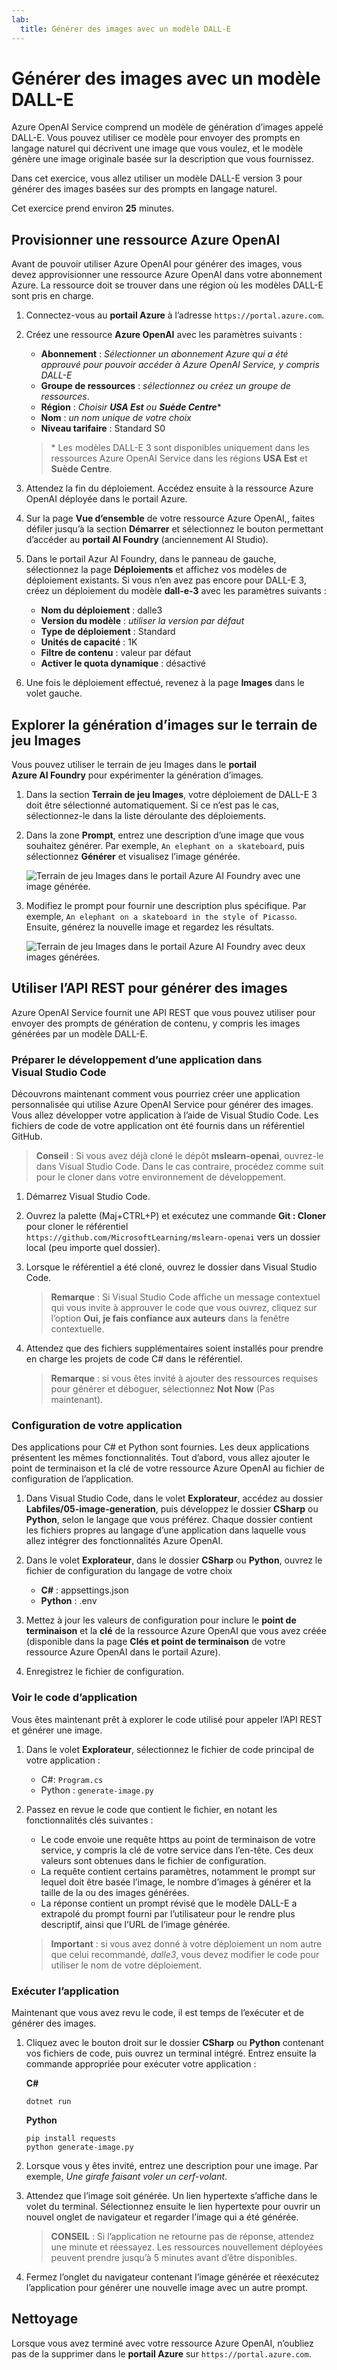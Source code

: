 ```yaml
---
lab:
  title: Générer des images avec un modèle DALL-E
---
```


# Générer des images avec un modèle DALL-E

Azure OpenAI Service comprend un modèle de génération d’images appelé DALL-E. Vous pouvez utiliser ce modèle pour envoyer des prompts en langage naturel qui décrivent une image que vous voulez, et le modèle génère une image originale basée sur la description que vous fournissez.

Dans cet exercice, vous allez utiliser un modèle DALL-E version 3 pour générer des images basées sur des prompts en langage naturel.

Cet exercice prend environ **25** minutes.

## Provisionner une ressource Azure OpenAI

Avant de pouvoir utiliser Azure OpenAI pour générer des images, vous devez approvisionner une ressource Azure OpenAI dans votre abonnement Azure. La ressource doit se trouver dans une région où les modèles DALL-E sont pris en charge.

1. Connectez-vous au **portail Azure** à l’adresse `https://portal.azure.com`.
1. Créez une ressource **Azure OpenAI** avec les paramètres suivants :
    - **Abonnement** : *Sélectionner un abonnement Azure qui a été approuvé pour pouvoir accéder à Azure OpenAI Service, y compris DALL-E*
    - **Groupe de ressources** : *sélectionnez ou créez un groupe de ressources*.
    - **Région** : *Choisir **USA Est** ou **Suède Centre***\*
    - **Nom** : *un nom unique de votre choix*
    - **Niveau tarifaire** : Standard S0

    > \* Les modèles DALL-E 3 sont disponibles uniquement dans les ressources Azure OpenAI Service dans les régions **USA Est** et **Suède Centre**.

1. Attendez la fin du déploiement. Accédez ensuite à la ressource Azure OpenAI déployée dans le portail Azure.
1. Sur la page **Vue d’ensemble** de votre ressource Azure OpenAI,, faites défiler jusqu’à la section **Démarrer** et sélectionnez le bouton permettant d’accéder au **portail AI Foundry** (anciennement AI Studio).
1. Dans le portail Azur AI Foundry, dans le panneau de gauche, sélectionnez la page **Déploiements** et affichez vos modèles de déploiement existants. Si vous n’en avez pas encore pour DALL-E 3, créez un déploiement du modèle **dall-e-3** avec les paramètres suivants :
    - **Nom du déploiement** : dalle3
    - **Version du modèle** : *utiliser la version par défaut*
    - **Type de déploiement** : Standard
    - **Unités de capacité** : 1K
    - **Filtre de contenu** : valeur par défaut
    - **Activer le quota dynamique** : désactivé
1. Une fois le déploiement effectué, revenez à la page **Images** dans le volet gauche.

## Explorer la génération d’images sur le terrain de jeu Images

Vous pouvez utiliser le terrain de jeu Images dans le **portail Azure AI Foundry** pour expérimenter la génération d’images.

1. Dans la section **Terrain de jeu Images**, votre déploiement de DALL-E 3 doit être sélectionné automatiquement. Si ce n’est pas le cas, sélectionnez-le dans la liste déroulante des déploiements.
1. Dans la zone **Prompt**, entrez une description d’une image que vous souhaitez générer. Par exemple, `An elephant on a skateboard`, puis sélectionnez **Générer** et visualisez l’image générée.

    ![Terrain de jeu Images dans le portail Azure AI Foundry avec une image générée.](../media/images-playground.png)

1. Modifiez le prompt pour fournir une description plus spécifique. Par exemple, `An elephant on a skateboard in the style of Picasso`. Ensuite, générez la nouvelle image et regardez les résultats.

    ![Terrain de jeu Images dans le portail Azure AI Foundry avec deux images générées.](../media/images-playground-new-style.png)

## Utiliser l’API REST pour générer des images

Azure OpenAI Service fournit une API REST que vous pouvez utiliser pour envoyer des prompts de génération de contenu, y compris les images générées par un modèle DALL-E.

### Préparer le développement d’une application dans Visual Studio Code

Découvrons maintenant comment vous pourriez créer une application personnalisée qui utilise Azure OpenAI Service pour générer des images. Vous allez développer votre application à l’aide de Visual Studio Code. Les fichiers de code de votre application ont été fournis dans un référentiel GitHub.

> **Conseil** : Si vous avez déjà cloné le dépôt **mslearn-openai**, ouvrez-le dans Visual Studio Code. Dans le cas contraire, procédez comme suit pour le cloner dans votre environnement de développement.

1. Démarrez Visual Studio Code.
2. Ouvrez la palette (Maj+CTRL+P) et exécutez une commande **Git : Cloner** pour cloner le référentiel `https://github.com/MicrosoftLearning/mslearn-openai` vers un dossier local (peu importe quel dossier).
3. Lorsque le référentiel a été cloné, ouvrez le dossier dans Visual Studio Code.

    > **Remarque** : Si Visual Studio Code affiche un message contextuel qui vous invite à approuver le code que vous ouvrez, cliquez sur l’option **Oui, je fais confiance aux auteurs** dans la fenêtre contextuelle.

4. Attendez que des fichiers supplémentaires soient installés pour prendre en charge les projets de code C# dans le référentiel.

    > **Remarque** : si vous êtes invité à ajouter des ressources requises pour générer et déboguer, sélectionnez **Not Now** (Pas maintenant).

### Configuration de votre application

Des applications pour C# et Python sont fournies. Les deux applications présentent les mêmes fonctionnalités. Tout d’abord, vous allez ajouter le point de terminaison et la clé de votre ressource Azure OpenAI au fichier de configuration de l’application.

1. Dans Visual Studio Code, dans le volet **Explorateur**, accédez au dossier **Labfiles/05-image-generation**, puis développez le dossier **CSharp** ou **Python**, selon le langage que vous préférez. Chaque dossier contient les fichiers propres au langage d’une application dans laquelle vous allez intégrer des fonctionnalités Azure OpenAI.
2. Dans le volet **Explorateur**, dans le dossier **CSharp** ou **Python**, ouvrez le fichier de configuration du langage de votre choix

    - **C#** : appsettings.json
    - **Python** : .env
    
3. Mettez à jour les valeurs de configuration pour inclure le **point de terminaison** et la **clé** de la ressource Azure OpenAI que vous avez créée (disponible dans la page **Clés et point de terminaison** de votre ressource Azure OpenAI dans le portail Azure).
4. Enregistrez le fichier de configuration.

### Voir le code d’application

Vous êtes maintenant prêt à explorer le code utilisé pour appeler l’API REST et générer une image.

1. Dans le volet **Explorateur**, sélectionnez le fichier de code principal de votre application :

    - C#: `Program.cs`
    - Python : `generate-image.py`

2. Passez en revue le code que contient le fichier, en notant les fonctionnalités clés suivantes :
    - Le code envoie une requête https au point de terminaison de votre service, y compris la clé de votre service dans l’en-tête. Ces deux valeurs sont obtenues dans le fichier de configuration.
    - La requête contient certains paramètres, notamment le prompt sur lequel doit être basée l’image, le nombre d’images à générer et la taille de la ou des images générées.
    - La réponse contient un prompt révisé que le modèle DALL-E a extrapolé du prompt fourni par l’utilisateur pour le rendre plus descriptif, ainsi que l’URL de l’image générée.
    
    > **Important** : si vous avez donné à votre déploiement un nom autre que celui recommandé, *dalle3*, vous devez modifier le code pour utiliser le nom de votre déploiement.

### Exécuter l’application

Maintenant que vous avez revu le code, il est temps de l’exécuter et de générer des images.

1. Cliquez avec le bouton droit sur le dossier **CSharp** ou **Python** contenant vos fichiers de code, puis ouvrez un terminal intégré. Entrez ensuite la commande appropriée pour exécuter votre application :

   **C#**
   ```
   dotnet run
   ```
   
   **Python**
   ```
   pip install requests
   python generate-image.py
   ```

3. Lorsque vous y êtes invité, entrez une description pour une image. Par exemple, *Une girafe faisant voler un cerf-volant*.

4. Attendez que l’image soit générée. Un lien hypertexte s’affiche dans le volet du terminal. Sélectionnez ensuite le lien hypertexte pour ouvrir un nouvel onglet de navigateur et regarder l’image qui a été générée.

   > **CONSEIL** : Si l’application ne retourne pas de réponse, attendez une minute et réessayez. Les ressources nouvellement déployées peuvent prendre jusqu’à 5 minutes avant d’être disponibles.

5. Fermez l’onglet du navigateur contenant l’image générée et réexécutez l’application pour générer une nouvelle image avec un autre prompt.

## Nettoyage

Lorsque vous avez terminé avec votre ressource Azure OpenAI, n’oubliez pas de la supprimer dans le **portail Azure** sur `https://portal.azure.com`.
